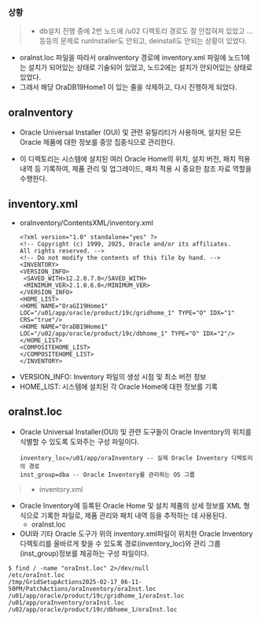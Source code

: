 <h3 id="상황">상황</h3>
<blockquote>
<ul>
<li>db설치 진행 중에 2번 노드에 /u02 디렉토리 경로도 잘 안잡혀져 있었고 ... 등등의 문제로 
runInstaller도 안되고, deinstall도 안되는 상황이 있었다.</li>
</ul>
</blockquote>
<ul>
<li>oraInst.loc 파일을 따라서 oraInventory 경로에 inventory.xml 파일에 노드1에는 설치가 되어있는 상태로 기술되어 있었고, 노드2에는 설치가 안되어있는 상태로 있었다. </li>
<li>그래서 해당 OraDB19Home1 이 있는 줄을 삭제하고, 다시 진행하게 되었다.</li>
</ul>
<h2 id="orainventory">oraInventory</h2>
<ul>
<li><p>Oracle Universal Installer (OUI) 및 관련 유틸리티가 사용하며, 설치된 모든 Oracle 제품에 대한 정보를 중앙 집중식으로 관리한다.</p>
</li>
<li><p>이 디렉토리는 시스템에 설치된 여러 Oracle Home의 위치, 설치 버전, 패치 적용 내역 등 기록하여, 제품 관리 및 업그레이드, 패치 적용 시 중요한 참조 자료 역할을 수행한다.</p>
</li>
</ul>
<h2 id="inventoryxml">inventory.xml</h2>
<ul>
<li>oraInventory/ContentsXML/inventory.xml<pre><code class="language-xml">&lt;?xml version=&quot;1.0&quot; standalone=&quot;yes&quot; ?&gt;
&lt;!-- Copyright (c) 1999, 2025, Oracle and/or its affiliates.
All rights reserved. --&gt;
&lt;!-- Do not modify the contents of this file by hand. --&gt;
&lt;INVENTORY&gt;
&lt;VERSION_INFO&gt;
 &lt;SAVED_WITH&gt;12.2.0.7.0&lt;/SAVED_WITH&gt;
 &lt;MINIMUM_VER&gt;2.1.0.6.0&lt;/MINIMUM_VER&gt;
&lt;/VERSION_INFO&gt;
&lt;HOME_LIST&gt;
&lt;HOME NAME=&quot;OraGI19Home1&quot; LOC=&quot;/u01/app/oracle/product/19c/gridhome_1&quot; TYPE=&quot;O&quot; IDX=&quot;1&quot; CRS=&quot;true&quot;/&gt; 
&lt;HOME NAME=&quot;OraDB19Home1&quot; LOC=&quot;/u02/app/oracle/product/19c/dbhome_1&quot; TYPE=&quot;O&quot; IDX=&quot;2&quot;/&gt;
&lt;/HOME_LIST&gt;
&lt;COMPOSITEHOME_LIST&gt;
&lt;/COMPOSITEHOME_LIST&gt;
&lt;/INVENTORY&gt;</code></pre>
</li>
<li>VERSION_INFO: Inventory 파일의 생성 시점 및 최소 버전 정보 </li>
<li>HOME_LIST: 시스템에 설치된 각 Oracle Home에 대한 정보를 기록</li>
</ul>
<h2 id="orainstloc">oraInst.loc</h2>
<ul>
<li>Oracle Universal Installer(OUI) 및 관련 도구들이 Oracle Inventory의 위치를 식별할 수 있도록 도와주는 구성 파일이다.<pre><code class="language-shell">inventory_loc=/u01/app/oraInventory -- 실제 Oracle Inventory 디렉토리의 경로
inst_group=dba -- Oracle Inventory를 관리하는 OS 그룹</code></pre>
</li>
</ul>
<blockquote>
<ul>
<li>inventory.xml</li>
</ul>
</blockquote>
<ul>
<li>Oracle Inventory에 등록된 Oracle Home 및 설치 제품의 상세 정보를 XML 형식으로 기록한 파일로, 제품 관리와 패치 내역 등을 추적하는 데 사용된다. <ul>
<li>oraInst.loc</li>
</ul>
</li>
<li>OUI와 기타 Oracle 도구가 위의 inventory.xml파일이 위치한 Oracle Inventory디렉토리를 올바르게 찾을 수 있도록 경로(inventory_loc)와 관리 그룹(inst_group)정보를 제공하는 구성 파일이다.</li>
</ul>
<pre><code class="language-shell">$ find / -name &quot;oraInst.loc&quot; 2&gt;/dev/null
/etc/oraInst.loc
/tmp/GridSetupActions2025-02-17_06-11-50PM/PatchActions/oraInventory/oraInst.loc
/u01/app/oracle/product/19c/gridhome_1/oraInst.loc
/u01/app/oraInventory/oraInst.loc
/u02/app/oracle/product/19c/dbhome_1/oraInst.loc</code></pre>